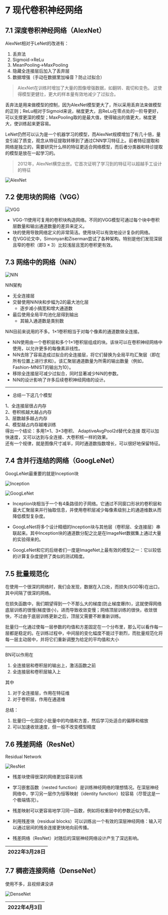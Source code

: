 # 7 现代卷积神经网络

## 7.1 深度卷积神经网络（AlexNet）

AlexNet相对于LeNet的改进有：

1. 丢弃法
2. Sigmoid->ReLu
3. MeanPooling->MaxPooling
4. 隐藏全连接层后加入了丢弃层
5. 数据增强（手动在数据里加噪音？防止过拟合）

> AlexNet在训练时增加了大量的图像增强数据，如翻转、裁切和变色。 这使得模型更健壮，更大的样本量有效地减少了过拟合。

丢弃法是用来做模型的控制，因为AlexNet模型更大了，所以采用丢弃法来做模型的正则；ReLu相对于Sigmoid来说，梯度更大，且ReLu在零点处的一阶导更好，可以支撑更深的模型；MaxPooling取的是最大值，使得输出的值更大，梯度更大，使训练起来更容易。

LeNet仍然可以认为是一个机器学习的模型，而AlexNet规模增加了有几十倍，量变引起了质变，观念从特征提取转移到了通过CNN学习特征上。前者特征提取和网络是独立的，需要研究什么样的特征更适合网络模型，而后者分类器和特诊提取的模型是放在一起学习的。

> 2012年，AlexNet横空出世。它首次证明了学习到的特征可以超越手工设计的特征

![AlexNet](./images/AlexNet.png)

## 7.2 使用块的网络（VGG）

![VGG](./images/VGG.png)

* VGG-11使用可复用的卷积块构造网络。不同的VGG模型可通过每个块中卷积层数量和输出通道数量的差异来定义。
* 块的使用导致网络定义的非常简洁。使用块可以有效地设计复杂的网络。
* 在VGG论文中，Simonyan和Ziserman尝试了各种架构。特别是他们发现深层且窄的卷积（即$3 ×3$）比较浅层且宽的卷积更有效。

## 7.3 网络中的网络（NiN）

![NIN](./images/NIN.png)

NIN架构

* 无全连接层
* 交替使用NiN块和步幅为2的最大池化层
  * 逐步减小搞宽和增大通道数
* 最后使用全局平均池化层得到输出
  * 其输入通道数是类别数

NiN目前来说用的不多。1×1卷积相当于对每个像素的通道数做全连接。

* NiN使用由一个卷积层和多个1×1卷积层组成的块。该块可以在卷积神经网络中使用，以允许更多的每像素非线性。
* NiN去除了容易造成过拟合的全连接层，将它们替换为全局平均汇聚层（即在所有位置上进行求和）。该汇聚层通道数量为所需的输出数量（例如，Fashion-MNIST的输出为10）。
* 移除全连接层可减少过拟合，同时显著减少NiN的参数。
* NiN的设计影响了许多后续卷积神经网络的设计。

---

* 总结一下这几个模型

1、全连接层很占内存  
2、卷积核越大越占内存  
3、层数越多越占内存  
4、模型越占内存越难训练  
得出一个结论：多用1×1、3×3卷积、 AdaptiveAvgPool2d替代全连接 既可以加快速度，又可以达到与全连接、大卷积核一样的效果。  
还有一个规律，就是图像尺寸减半，同时通道数指数增长，可以很好地保留特征。

## 7.4 含并行连结的网络（GoogLeNet）

GoogLeNet最重要的就是Inception块

![Inception](./images/Inception.png)

![GoogLeNet](./images/GoogLeNet.png)

* Inception块相当于一个有4条路径的子网络。它通过不同窗口形状的卷积层和最大汇聚层来并行抽取信息，并使用卷积层减少每像素级别上的通道维数从而降低模型复杂度。

* GoogLeNet将多个设计精细的Inception块与其他层（卷积层、全连接层）串联起来。其中Inception块的通道数分配之比是在ImageNet数据集上通过大量的实验得来的。

* GoogLeNet和它的后继者们一度是ImageNet上最有效的模型之一：它以较低的计算复杂度提供了类似的测试精度。

## 7.5 批量规范化

在使用一个很深的网络时，我们会发现，数据在入口处，而损失(SGD等)在出口，其中间隔了很深的网络。

在损失函数中，我们期望得到一个不那么大的梯度(防止梯度爆炸)，这就使得网络底层训练的很慢(梯度很小)，进而导致收敛变慢；网络顶层训练的很快，收敛很快，不过由于底层训练更新之后，顶层又需要不断重新训练。

批量归一化通过使每一层参数的均值和方差固定在一个分布里，那么可以看作每一层都是稳定的。在训练过程中，中间层的变化幅度不能过于剧烈，而批量规范化将每一层主动居中，并将它们重新调整为给定的平均值和大小

---

BN可以作用在

1. 全连接层和卷积层的输出上，激活函数之前
2. 全连接层和卷积层输入上

其中

1. 对于全连接层，作用在特征维
2. 对于卷积层，作用在通道维

总结：

1. 批量归一化固定小批量中的均值和方差，然后学习处适合的偏移和缩放
2. 可以加速收敛速度，但一般不改变模型精度

## 7.6 残差网络（ResNet）

Residual Network

![ResNet](./images/ResNet.png)

* 残差块使得很深的网络更加容易训练

* 学习嵌套函数（nested function）是训练神经网络的理想情况。在深层神经网络中，学习另一层作为恒等映射（identity function）较容易（尽管这是一个极端情况）。

* 残差映射可以更容易地学习同一函数，例如将权重层中的参数近似为零。

* 利用残差块（residual blocks）可以训练出一个有效的深层神经网络：输入可以通过层间的残余连接更快地向前传播。

* 残差网络（ResNet）对随后的深层神经网络设计产生了深远影响。

|2022年3月28日|
|---:|

## 7.7 稠密连接网络（DenseNet）

使用不多，且视频课没讲

![DenseNet](./images/DenseNet.png)

|2022年4月3日|
|---:|
